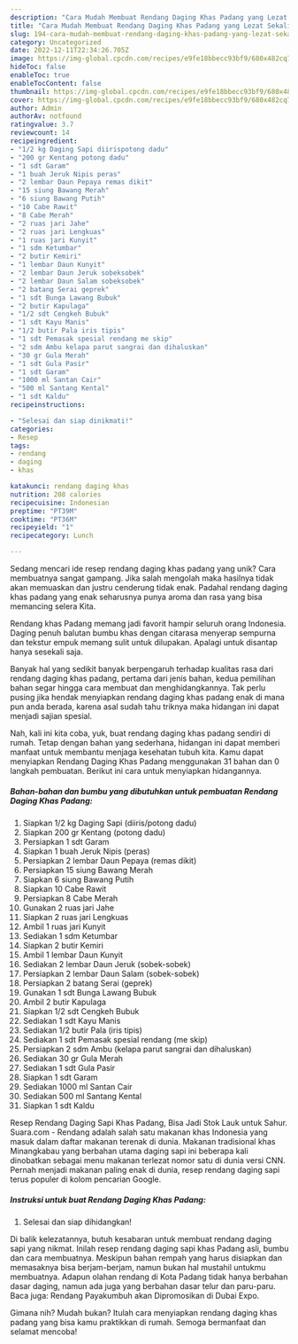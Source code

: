```yaml
---
description: "Cara Mudah Membuat Rendang Daging Khas Padang yang Lezat Sekali"
title: "Cara Mudah Membuat Rendang Daging Khas Padang yang Lezat Sekali"
slug: 194-cara-mudah-membuat-rendang-daging-khas-padang-yang-lezat-sekali
category: Uncategorized
date: 2022-12-11T22:34:26.705Z
image: https://img-global.cpcdn.com/recipes/e9fe18bbecc93bf9/680x482cq70/rendang-daging-khas-padang-foto-resep-utama.jpg
hideToc: false
enableToc: true
enableTocContent: false
thumbnail: https://img-global.cpcdn.com/recipes/e9fe18bbecc93bf9/680x482cq70/rendang-daging-khas-padang-foto-resep-utama.jpg
cover: https://img-global.cpcdn.com/recipes/e9fe18bbecc93bf9/680x482cq70/rendang-daging-khas-padang-foto-resep-utama.jpg
author: Admin
authorAv: notfound
ratingvalue: 3.7
reviewcount: 14
recipeingredient:
- "1/2 kg Daging Sapi diirispotong dadu"
- "200 gr Kentang potong dadu"
- "1 sdt Garam"
- "1 buah Jeruk Nipis peras"
- "2 lembar Daun Pepaya remas dikit"
- "15 siung Bawang Merah"
- "6 siung Bawang Putih"
- "10 Cabe Rawit"
- "8 Cabe Merah"
- "2 ruas jari Jahe"
- "2 ruas jari Lengkuas"
- "1 ruas jari Kunyit"
- "1 sdm Ketumbar"
- "2 butir Kemiri"
- "1 lembar Daun Kunyit"
- "2 lembar Daun Jeruk sobeksobek"
- "2 lembar Daun Salam sobeksobek"
- "2 batang Serai geprek"
- "1 sdt Bunga Lawang Bubuk"
- "2 butir Kapulaga"
- "1/2 sdt Cengkeh Bubuk"
- "1 sdt Kayu Manis"
- "1/2 butir Pala iris tipis"
- "1 sdt Pemasak spesial rendang me skip"
- "2 sdm Ambu kelapa parut sangrai dan dihaluskan"
- "30 gr Gula Merah"
- "1 sdt Gula Pasir"
- "1 sdt Garam"
- "1000 ml Santan Cair"
- "500 ml Santang Kental"
- "1 sdt Kaldu"
recipeinstructions:

- "Selesai dan siap dinikmati!"
categories:
- Resep
tags:
- rendang
- daging
- khas

katakunci: rendang daging khas 
nutrition: 208 calories
recipecuisine: Indonesian
preptime: "PT39M"
cooktime: "PT36M"
recipeyield: "1"
recipecategory: Lunch

---
```





Sedang mencari ide resep rendang daging khas padang yang unik? Cara membuatnya sangat gampang. Jika salah mengolah maka hasilnya tidak akan memuaskan dan justru cenderung tidak enak. Padahal rendang daging khas padang yang enak seharusnya punya aroma dan rasa yang bisa memancing selera Kita.





Rendang khas Padang memang jadi favorit hampir seluruh orang Indonesia. Daging penuh balutan bumbu khas dengan citarasa menyerap sempurna dan tekstur empuk memang sulit untuk dilupakan. Apalagi untuk disantap hanya sesekali saja.

Banyak hal yang sedikit banyak berpengaruh terhadap kualitas rasa dari rendang daging khas padang, pertama dari jenis bahan, kedua pemilihan bahan segar hingga cara membuat dan menghidangkannya. Tak perlu pusing jika hendak menyiapkan rendang daging khas padang enak di mana pun anda berada, karena asal sudah tahu triknya maka hidangan ini dapat menjadi sajian spesial.






Nah, kali ini kita coba, yuk, buat rendang daging khas padang sendiri di rumah. Tetap dengan bahan yang sederhana, hidangan ini dapat memberi manfaat untuk membantu menjaga kesehatan tubuh kita. Kamu dapat menyiapkan Rendang Daging Khas Padang menggunakan 31 bahan dan 0 langkah pembuatan. Berikut ini cara untuk menyiapkan hidangannya.

<!--inarticleads1-->

##### Bahan-bahan dan bumbu yang dibutuhkan untuk pembuatan Rendang Daging Khas Padang:

1. Siapkan 1/2 kg Daging Sapi (diiris/potong dadu)
1. Siapkan 200 gr Kentang (potong dadu)
1. Persiapkan 1 sdt Garam
1. Siapkan 1 buah Jeruk Nipis (peras)
1. Persiapkan 2 lembar Daun Pepaya (remas dikit)
1. Persiapkan 15 siung Bawang Merah
1. Siapkan 6 siung Bawang Putih
1. Siapkan 10 Cabe Rawit
1. Persiapkan 8 Cabe Merah
1. Gunakan 2 ruas jari Jahe
1. Siapkan 2 ruas jari Lengkuas
1. Ambil 1 ruas jari Kunyit
1. Sediakan 1 sdm Ketumbar
1. Siapkan 2 butir Kemiri
1. Ambil 1 lembar Daun Kunyit
1. Sediakan 2 lembar Daun Jeruk (sobek-sobek)
1. Persiapkan 2 lembar Daun Salam (sobek-sobek)
1. Persiapkan 2 batang Serai (geprek)
1. Gunakan 1 sdt Bunga Lawang Bubuk
1. Ambil 2 butir Kapulaga
1. Siapkan 1/2 sdt Cengkeh Bubuk
1. Sediakan 1 sdt Kayu Manis
1. Sediakan 1/2 butir Pala (iris tipis)
1. Sediakan 1 sdt Pemasak spesial rendang (me skip)
1. Persiapkan 2 sdm Ambu (kelapa parut sangrai dan dihaluskan)
1. Sediakan 30 gr Gula Merah
1. Sediakan 1 sdt Gula Pasir
1. Siapkan 1 sdt Garam
1. Sediakan 1000 ml Santan Cair
1. Sediakan 500 ml Santang Kental
1. Siapkan 1 sdt Kaldu


Resep Rendang Daging Sapi Khas Padang, Bisa Jadi Stok Lauk untuk Sahur. Suara.com - Rendang adalah salah satu makanan khas Indonesia yang masuk dalam daftar makanan terenak di dunia. Makanan tradisional khas Minangkabau yang berbahan utama daging sapi ini beberapa kali dinobatkan sebagai menu makanan terlezat nomor satu di dunia versi CNN. Pernah menjadi makanan paling enak di dunia, resep rendang daging sapi terus populer di kolom pencarian Google. 

<!--inarticleads2-->

##### Instruksi untuk buat Rendang Daging Khas Padang:


1. Selesai dan siap dihidangkan!

Di balik kelezatannya, butuh kesabaran untuk membuat rendang daging sapi yang nikmat. Inilah resep rendang daging sapi khas Padang asli, bumbu dan cara membuatnya. Meskipun bahan rempah yang harus disiapkan dan memasaknya bisa berjam-berjam, namun bukan hal mustahil untukmu membuatnya. Adapun olahan rendang di Kota Padang tidak hanya berbahan dasar daging, namun ada juga yang berbahan dasar telur dan paru-paru. Baca juga: Rendang Payakumbuh akan Dipromosikan di Dubai Expo. 

Gimana nih? Mudah bukan? Itulah cara menyiapkan rendang daging khas padang yang bisa kamu praktikkan di rumah. Semoga bermanfaat dan selamat mencoba!
